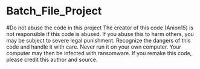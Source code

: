 # Batch_File_Project
#Do not abuse the code in this project
The creator of this code (Anion15) is not responsible if this code is abused.
If you abuse this to harm others, you may be subject to severe legal punishment.
Recognize the dangers of this code and handle it with care.
Never run it on your own computer. Your computer may then be infected with ransomware.
If you remake this code, please credit this author and source.
